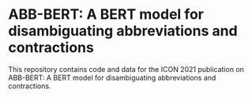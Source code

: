 # ABB-BERT: A BERT model for disambiguating abbreviations and contractions
This repository contains code and data for the ICON 2021 publication on ABB-BERT: A BERT model for disambiguating abbreviations and contractions.

